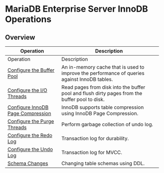 # MariaDB Enterprise Server InnoDB Operations

## Overview

| Operation                                                               | Description                                                                                   |
| ----------------------------------------------------------------------- | --------------------------------------------------------------------------------------------- |
| Operation                                                               | Description                                                                                   |
| [Configure the Buffer Pool](configure-the-innodb-buffer-pool.md)        | An in-memory cache that is used to improve the performance of queries against InnoDB tables.  |
| [Configure the I/O Threads](configure-the-innodb-io-threads.md)         | Read pages from disk into the buffer pool and flush dirty pages from the buffer pool to disk. |
| [Configure InnoDB Page Compression](configure-innodb-page-compression/) | InnoDB supports table compression using InnoDB Page Compression.                              |
| [Configure the Purge Threads](configure-the-innodb-purge-threads.md)    | Perform garbage collection of undo log.                                                       |
| [Configure the Redo Log](configure-the-innodb-redo-log.md)              | Transaction log for durability.                                                               |
| [Configure the Undo Log](configure-the-innodb-undo-log.md)              | Transaction log for MVCC.                                                                     |
| [Schema Changes](schema-changes/)                                       | Changing table schemas using DDL.                                                             |
